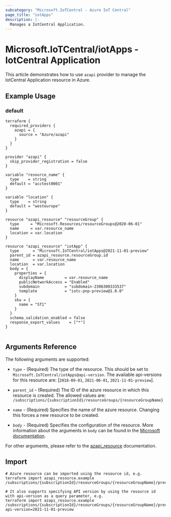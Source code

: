 ```yaml
---
subcategory: "Microsoft.IoTCentral - Azure IoT Central"
page_title: "iotApps"
description: |-
  Manages a IotCentral Application.
---
```


# Microsoft.IoTCentral/iotApps - IotCentral Application

This article demonstrates how to use `azapi` provider to manage the IotCentral Application resource in Azure.



## Example Usage

### default

```hcl
terraform {
  required_providers {
    azapi = {
      source = "Azure/azapi"
    }
  }
}

provider "azapi" {
  skip_provider_registration = false
}

variable "resource_name" {
  type    = string
  default = "acctest0001"
}

variable "location" {
  type    = string
  default = "westeurope"
}

resource "azapi_resource" "resourceGroup" {
  type     = "Microsoft.Resources/resourceGroups@2020-06-01"
  name     = var.resource_name
  location = var.location
}

resource "azapi_resource" "iotApp" {
  type      = "Microsoft.IoTCentral/iotApps@2021-11-01-preview"
  parent_id = azapi_resource.resourceGroup.id
  name      = var.resource_name
  location  = var.location
  body = {
    properties = {
      displayName         = var.resource_name
      publicNetworkAccess = "Enabled"
      subdomain           = "subdomain-2306300333537"
      template            = "iotc-pnp-preview@1.0.0"
    }
    sku = {
      name = "ST1"
    }
  }
  schema_validation_enabled = false
  response_export_values    = ["*"]
}


```



## Arguments Reference

The following arguments are supported:

* `type` - (Required) The type of the resource. This should be set to `Microsoft.IoTCentral/iotApps@api-version`. The available api-versions for this resource are: [`2018-09-01`, `2021-06-01`, `2021-11-01-preview`].

* `parent_id` - (Required) The ID of the azure resource in which this resource is created. The allowed values are:  
  `/subscriptions/{subscriptionId}/resourceGroups/{resourceGroupName}`

* `name` - (Required) Specifies the name of the azure resource. Changing this forces a new resource to be created.

* `body` - (Required) Specifies the configuration of the resource. More information about the arguments in `body` can be found in the [Microsoft documentation](https://learn.microsoft.com/en-us/azure/templates/Microsoft.IoTCentral/iotApps?pivots=deployment-language-terraform).

For other arguments, please refer to the [azapi_resource](https://registry.terraform.io/providers/Azure/azapi/latest/docs/resources/resource) documentation.

## Import

 ```shell
 # Azure resource can be imported using the resource id, e.g.
 terraform import azapi_resource.example /subscriptions/{subscriptionId}/resourceGroups/{resourceGroupName}/providers/Microsoft.IoTCentral/iotApps/{resourceName}
 
 # It also supports specifying API version by using the resource id with api-version as a query parameter, e.g.
 terraform import azapi_resource.example /subscriptions/{subscriptionId}/resourceGroups/{resourceGroupName}/providers/Microsoft.IoTCentral/iotApps/{resourceName}?api-version=2021-11-01-preview
 ```
